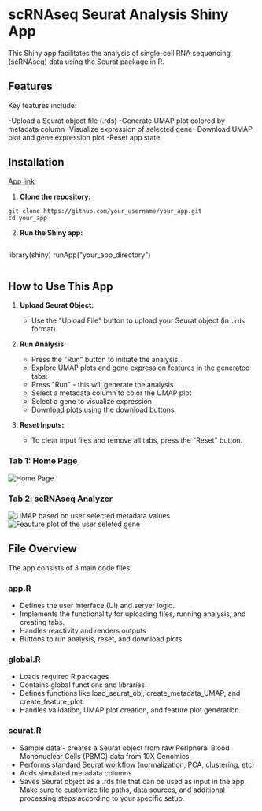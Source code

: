 # scRNAseq Seurat Analysis Shiny App
This Shiny app facilitates the analysis of single-cell RNA sequencing (scRNAseq) data using the Seurat package in R.

##  Features

 Key features include:

-Upload a Seurat object file (.rds)
-Generate UMAP plot colored by metadata column
-Visualize expression of selected gene
-Download UMAP plot and gene expression plot
-Reset app state

## Installation
[App link](https://ndd0wk-sita0karan-patel.shinyapps.io/shiny2)

1. **Clone the repository:**
```
git clone https://github.com/your_username/your_app.git
cd your_app
```

2. **Run the Shiny app:**
```
```
library(shiny)
runApp("your_app_directory")
```
```

## How to Use This App

1. **Upload Seurat Object:**
   - Use the "Upload File" button to upload your Seurat object (in `.rds` format).
  
2. **Run Analysis:**
   - Press the "Run" button to initiate the analysis.
   - Explore UMAP plots and gene expression features in the generated tabs.
   - Press "Run" - this will generate the analysis
   - Select a metadata column to color the UMAP plot
   - Select a gene to visualize expression
   - Download plots using the download buttons

3. **Reset Inputs:**
   - To clear input files and remove all tabs, press the "Reset" button.

### Tab 1: Home Page
![Home Page](/images/home_page.png)

### Tab 2: scRNAseq Analyzer
![UMAP based on user selected metadata values](/images/scRNAseq_analyzer.png)
![Feauture plot of the user  seleted gene](/images/scRNAseq_analyzer.png)


## File Overview

The app consists of 3 main code files:

### app.R
- Defines the user interface (UI) and server logic.
- Implements the functionality for uploading files, running analysis, and creating tabs.
- Handles reactivity and renders outputs
- Buttons to run analysis, reset, and download plots

### global.R
- Loads required R packages
- Contains global functions and libraries.
- Defines functions like load_seurat_obj, create_metadata_UMAP, and create_feature_plot.
- Handles validation, UMAP plot creation, and feature plot generation.

### seurat.R
- Sample data - creates a Seurat object from raw Peripheral Blood Mononuclear Cells (PBMC) data from 10X Genomics
- Performs standard Seurat workflow (normalization, PCA, clustering, etc)
- Adds simulated metadata columns
- Saves Seurat object as a .rds file that can be used as input in the app.
Make sure to customize file paths, data sources, and additional processing steps according to your specific setup.

